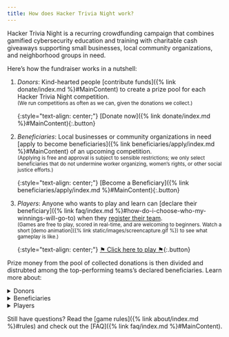 ```yaml
---
title: How does Hacker Trivia Night work?
---
```


Hacker Trivia Night is a recurring crowdfunding campaign that combines gamified cybersecurity education and training with charitable cash giveaways supporting small businesses, local community organizations, and neighborhood groups in need.

Here&rsquo;s how the fundraiser works in a nutshell:

1. *Donors*: Kind-hearted people [contribute funds]({% link donate/index.md %}#MainContent) to create a prize pool for each Hacker Trivia Night competition.  
    <small>(We run competitions as often as we can, given the donations we collect.)</small>

    {:style="text-align: center;"}
    [Donate now]({% link donate/index.md %}#MainContent){:.button}
1. *Beneficiaries*: Local businesses or community organizations in need [apply to become beneficiaries]({% link beneficiaries/apply/index.md %}#MainContent) of an upcoming competition.  
    <small>(Applying is free and approval is subject to sensible restrictions; we only select beneficiaries that do not undermine worker organizing, women&rsquo;s rights, or other social justice efforts.)</small>

    {:style="text-align: center;"}
    [Become a Beneficiary]({% link beneficiaries/apply/index.md %}#MainContent){:.button}
1. *Players*: Anyone who wants to play and learn can [declare their beneficiary]({% link faq/index.md %}#how-do-i-choose-who-my-winnings-will-go-to) when they [register their team](https://ctf.techlearningcollective.com/index.php?page=registration).  
    <small>(Games are free to play, scored in real-time, and are welcoming to beginners. Watch a short [demo animation]({% link static/images/screencapture.gif %}) to see what gameplay is like.)</small>

    {:style="text-align: center;"}
    [⚑ Click here to play ⚑](https://ctf.techlearningcollective.com/){:.button}

Prize money from the pool of collected donations is then divided and distrubted among the top-performing teams&rsquo;s declared beneficiaries. Learn more about:

<details markdown="1">
<summary><span>Donors</span></summary>

Anyone who can afford to do so is encouraged to [donate]({% link donate/index.md %}#MainContent) to the Hacker Trivia Night prize pool that will go to support the campaign&rsquo;s beneficiaries.

{:style="text-align: center;"}
[Donate now]({% link donate/index.md %}#MainContent){:.button}

1. [Donating]({% link donate/index.md %}#MainContent) via well-known payment platforms like PayPal makes the donation process secure, easy, and reliable.
    * We never get access to your payment information so there is no risk we can ever lose control of it.
    * PayPal fees are lower than many crowdfunding platforms, so more money ends up in the hands of beneficiaries.
1. Watch the prize pool grow as more good samaritans such as your friends, neighbors, and community members donate.
    * We publish real-time updates about collected donations received and payouts sent to beneficiaries to ensure funds are managed in a trusted, transparent manner. [Learn more]({% link donate/index.md %}).
1. Optionally, play in the [next game]({% link index.md %}#next-event) for a fun, engaging way to level-up your cybersecurity skillz while helping get money to local organizations in need!

{:style="text-align: center;"}
[Donate now]({% link donate/index.md %}#MainContent){:.button}

</details><!-- Donors -->

<details markdown="1">
<summary><span>Beneficiaries</span></summary>

Beneficiaries are groups or organizations who are doing awesome things. Our definition of &ldquo;awesome&rdquo; is quite loose; beneficiaries can be any local business, non-profit group, or other organization that has registered with us and that we believe shares our pro-social values. Not sure if you qualify? Don&rsquo;t stress! [Applying]({% link beneficiaries/apply/index.md %}#MainContent) is free.

{:style="text-align: center;"}
[Become a Beneficiary]({% link beneficiaries/apply/index.md %}#MainContent){:.button}

Here&rsquo;s how to get money by participating in Hacker Trivia Night:

1. [Apply]({% link beneficiaries/apply/index.md %}#MainContent) to become a Hacker Trivia Night beneficiary.
    * We require beneficiaries to register in order to ensure that donated funds go to those for whom the support is intended.
    * You can submit your application at any time, regardless of the current game&rsquo;s theme or status.
    * Applications are processed in batches, so you may not hear from us immediately. Please be patient!
1. Respond as quickly as you can to any additional inquiries we have during the confirmation process.
    * We will eventually need more information than we ask for initially, such as payout information.  
        <small>(We only maintain payout information for confirmed beneficiaries, not all applicants.)</small>
1. Inform your community via email, social media, and word-of-mouth that you are participating in Hacker Trivia Night when you are selected.
    * Hacker Trivia Night competitions are typically themed, so you will most likely be selected as a beneficiary in a group with similar types of beneficiaries.
1. Enlist champions to form teams to compete on your behalf.
    * Players must [declare their beneficiary]({% link faq/index.md %}#how-do-i-choose-who-my-winnings-will-go-to) when they register their teams.
    * You may also compete on your own behalf!
1. Collect prize money after the game if any teams competing on your behalf have won.
    * The exact amount depends on the donations received from donors and the results of the game, of course.

{:style="text-align: center;"}
[Become a Beneficiary]({% link beneficiaries/apply/index.md %}#MainContent){:.button}

</details><!-- Beneficiaries  -->

<details markdown="1">
<summary><span>Players</span></summary>

Beginners (&ldquo;newbies&rdquo;) are welcome and encouraged to play! You can&rsquo;t be l33t if you don&rsquo;t try! If you&rsquo;re looking to level up your hacking skills, visit [TechLearningCollective.com](https://techlearningcollective.com/) to learn how you can participate in our next computer security training workshop, on which many in-game challenges are based.

Here&rsquo;s how to win money for your chosen beneficiary:

1. [Register](https://ctf.techlearningcollective.com/index.php?page=registration) on our game website:
    * Enter your name and an email address to identify yourself.
    * Form a team with others by entering additional names and email addresses when you register.  
        <small>(You can play by yourself making a team of one player.)</small>
    * Choose a team name, password, and emblem.  
        <small>(Give your team password to your teammates. Your teammates can then join you by logging in using the team name and the team password.)</small>
1. [Declare a beneficiary]({% link faq/index.md %}#how-do-i-choose-who-my-winnings-will-go-to) when you register so that your earnings are donated to the group you want to support:
    * To declare a beneficiary, include one &ldquo;player&rdquo; account bearing your beneficiary&rsquo;s name and email address. *Double-check your spelling!*  
        <small>(You can declare more than one beneficiary, in which case your portion of any winnings will be evenly split among the beneficiaries you declared.)</small>
1. Earn points by working with your teammates to find answers to the &ldquo;hacker trivia&rdquo; questions and solutions to the challenge puzzles:
    * Consider setting up a private chat room or video conference with your teammates ahead of time so that you can collaborate more effectively and earn more points faster.  
        <small>We recommend [Jitsi Meet](https://meet.jit.si/) (or any of these [additional Jitsi Meet instances](https://framatalk.org/accueil/en/info/)).</small>
1. Compete against the other teams to score more points faster than they do before the game clock counts down to zero.
    * You can sometimes earn bonus points simply by being the first team to solve a particular challenge.
    * Harder challenges are worth more points, but don&rsquo;t let another team overtake you simply by solving many easier challenges as you grind away on a difficult task! 
    * You can pay for hints with points you&rsquo;ve earned from solving previous challenges, but be mindful not to pay for more hints than you can afford!
1. You win if your team has the most points when the game clock hits zero.
    * Winning teams earn their declared beneficiaries prizes in the form of cash donations.
    * In the case of a tied score, the team with the most correct answers wins.  
    <small>(If multiple teams are still tied, the team who answered those questions correctly the fastest will be declared the winner.)</small>

Ready to hack for great justice?

{:style="text-align: center"}
[⚑ Click here to play ⚑](https://ctf.techlearningcollective.com/){:.button}

</details><!-- Players -->

Still have questions? Read the [game rules]({% link about/index.md %}#rules) and check out the [FAQ]({% link faq/index.md %}#MainContent).
